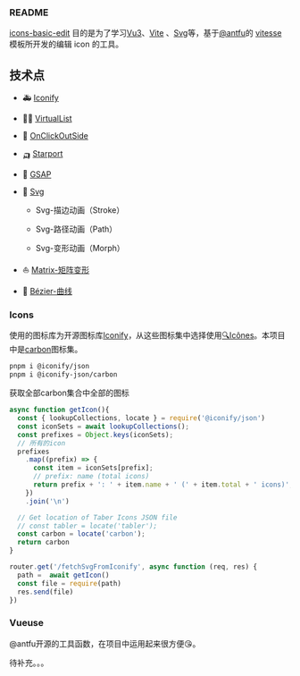 
<div class="text-center">
  <div i-carbon-dicom-overlay class="text-4xl -mb-6 m-auto" />
  <h3>README</h3>
</div>

[icons-basic-edit](https://github.com/pinky-pig/icons-basic-edit.git) 目的是为了学习[Vu3](https://cn.vuejs.org/guide/introduction.html)、[Vite](https://vitejs.dev/) 、[Svg](https://developer.mozilla.org/zh-CN/docs/Web/SVG/Tutorial)等，基于[@antfu](https://github.com/antfu)的 [vitesse](https://github.com/antfu/vitesse) 模板所开发的编辑 icon 的工具。  

## 技术点

- 🚑 [Iconify](https://iconify.design)

- 🐱‍🏍 [VirtualList](https://vueuse.org/core/usevirtuallist/#usevirtuallist)

- 🚛 [OnClickOutSide](https://vueuse.org/core/onclickoutside/#onclickoutside)

- 🛺 [Starport](https://github.com/antfu/vue-starport.git)

- 🚢 [GSAP](https://greensock.com/gsap/)

- 🚀 [Svg](https://developer.mozilla.org/zh-CN/docs/Web/SVG/Tutorial)

  - Svg-描边动画（Stroke）

  - Svg-路径动画（Path）

  - Svg-变形动画（Morph）

- ⛵ [Matrix-矩阵变形]()

- 🚟 [Bézier-曲线]()



### Icons
使用的图标库为开源图标库[Iconify](https://iconify.design)，从这些图标集中选择使用[🔍Icônes](https://icones.netlify.app/)。本项目中是[carbon](https://icones.netlify.app/collection/carbon)图标集。

```bash
pnpm i @iconify/json 
pnpm i @iconify-json/carbon
```
获取全部carbon集合中全部的图标
```js
async function getIcon(){
  const { lookupCollections, locate } = require('@iconify/json')
  const iconSets = await lookupCollections();
  const prefixes = Object.keys(iconSets);
  // 所有的icon
  prefixes
    .map((prefix) => {
      const item = iconSets[prefix];
      // prefix: name (total icons)
      return prefix + ': ' + item.name + ' (' + item.total + ' icons)';
    })
    .join('\n')

  // Get location of Taber Icons JSON file
  // const tabler = locate('tabler');
  const carbon = locate('carbon');
  return carbon
}

router.get('/fetchSvgFromIconify', async function (req, res) {
  path =  await getIcon()
  const file = require(path)
  res.send(file)
})
```

### Vueuse
@antfu开源的工具函数，在项目中运用起来很方便😘。


待补充。。。
